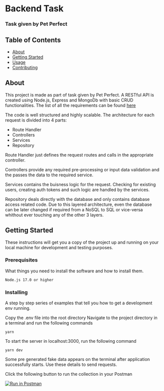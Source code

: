 # Backend Task

### Task given by Pet Perfect

## Table of Contents

- [About](#about)
- [Getting Started](#getting_started)
- [Usage](#usage)
- [Contributing](../CONTRIBUTING.md)

## About <a name = "about"></a>

This project is made as part of task given by Pet Perfect. A RESTful API is created using Node.js, Express and MongoDb with basic CRUD functionalities.
The list of all the requirements can be found [here](https://docs.google.com/document/d/1F-Gpp_SeJ2NvpQ8sCCQ_8AEVMW3sHfQThyCMUVjV9ZQ/edit)

The code is well structured and highly scalable. The architecture for each request is divided into 4 parts:

- Route Handler
- Controllers
- Services
- Repository

Route Handler just defines the request routes and calls in the appropriate controller.

Controllers provide any required pre-processing or input data validation and the passes the data to the required service.

Services contains the buisness logic for the request. Checking for existing users, creating auth tokens and such logic are handled by the services.

Repository deals directly with the database and only contains database access related code. Due to this layered architecture, even the database can be later changed if required from a NoSQL to SQL or vice-versa whithout ever touching any of the other 3 layers.

## Getting Started <a name = "getting_started"></a>

These instructions will get you a copy of the project up and running on your local machine for development and testing purposes.

### Prerequisites

What things you need to install the software and how to install them.

```
Node.js 17.0 or higher
```

### Installing

A step by step series of examples that tell you how to get a development env running.

Copy the .env file into the root directory
Navigate to the project directory in a terminal and run the following commands

```
yarn

```

To start the server in localhost:3000, run the following command

```
yarn dev
```

Some pre generated fake data appears on the terminal after application successfully starts.
Use these details to send requests.

Click the following button to run the collection in your Postman

[![Run in Postman](https://run.pstmn.io/button.svg)](https://app.getpostman.com/run-collection/12753439-f31e36c2-af87-41ff-ba21-a2cb89beac65?action=collection%2Ffork&collection-url=entityId%3D12753439-f31e36c2-af87-41ff-ba21-a2cb89beac65%26entityType%3Dcollection%26workspaceId%3De605e655-1a41-450f-a45d-2ec0f8f49380#?env%5BPet%20Perfect%20Task%5D=W3sia2V5IjoiYXV0aC10b2tlbiIsInZhbHVlIjoiIiwiZW5hYmxlZCI6dHJ1ZSwidHlwZSI6ImRlZmF1bHQifV0=)
